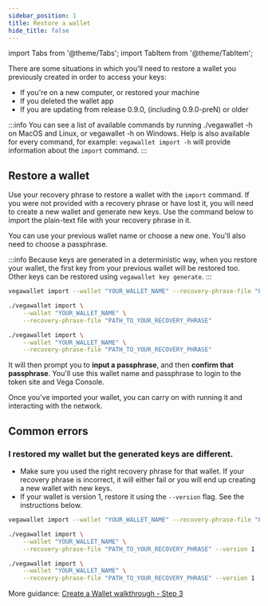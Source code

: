 ```yaml
---
sidebar_position: 1
title: Restore a wallet
hide_title: false
---
```


import Tabs from '@theme/Tabs';
import TabItem from '@theme/TabItem';

There are some situations in which you'll need to restore a wallet you previously created in order to access your keys:
* If you're on a new computer, or restored your machine
* If you deleted the wallet app 
* If you are updating from release 0.9.0, (including 0.9.0-preN) or older

:::info 
You can see a list of available commands by running ./vegawallet -h on MacOS and Linux, or vegawallet -h on Windows. Help is also available for every command, for example: `vegawallet import -h` will provide information about the `import` command.
:::

## Restore a wallet

Use your recovery phrase to restore a wallet with the `import` command. If you were not provided with a recovery phrase or have lost it, you will need to create a new wallet and generate new keys. Use the command below to import the plain-text file with your recovery phrase in it. 

You can use your previous wallet name or choose a new one. You'll also need to choose a passphrase.

:::info 
Because keys are generated in a deterministic way, when you restore your wallet, the first key from your previous wallet will be restored too. Other keys can be restored using `vegawallet key generate`.
:::

<Tabs groupId="operating-systems">
<TabItem value="windows" label="Windows">

```bash
vegawallet import --wallet "YOUR_WALLET_NAME" --recovery-phrase-file "PATH_TO_YOUR_RECOVERY-PHRASE"
```
</TabItem>
<TabItem value="mac" label="MacOS">

```bash
./vegawallet import \
    --wallet "YOUR_WALLET_NAME" \
    --recovery-phrase-file "PATH_TO_YOUR_RECOVERY_PHRASE"
```
</TabItem>
<TabItem value="linux" label="Linux">

```bash
./vegawallet import \
    --wallet "YOUR_WALLET_NAME" \
    --recovery-phrase-file "PATH_TO_YOUR_RECOVERY_PHRASE"
```
</TabItem>
</Tabs>

It will then prompt you to **input a passphrase**, and then **confirm that passphrase**. You'll use this wallet name and passphrase to login to the token site and Vega Console.

Once you've imported your wallet, you can carry on with running it and interacting with the network. 

## Common errors 

### I restored my wallet but the generated keys are different.
* Make sure you used the right recovery phrase for that wallet. If your recovery phrase is incorrect, it will either fail or you will end up creating a new wallet with new keys.  
* If your wallet is version 1, restore it using the `--version` flag. See the instructions below.  

<Tabs groupId="operating-systems">
<TabItem value="windows" label="Windows">

```bash
vegawallet import --wallet "YOUR_WALLET_NAME" --recovery-phrase-file "PATH_TO_YOUR_RECOVERY-PHRASE" --version 1
```
</TabItem>
<TabItem value="mac" label="MacOS">

```bash
./vegawallet import \
    --wallet "YOUR_WALLET_NAME" \
    --recovery-phrase-file "PATH_TO_YOUR_RECOVERY_PHRASE" --version 1
```
</TabItem>
<TabItem value="linux" label="Linux">

```bash
./vegawallet import \
    --wallet "YOUR_WALLET_NAME" \
    --recovery-phrase-file "PATH_TO_YOUR_RECOVERY_PHRASE" --version 1
```
</TabItem>
</Tabs>


More guidance: [Create a Wallet walkthrough - Step 3](/docs/tools/vega-wallet/cli-wallet/latest/create-wallet#3-choose-a-network)
